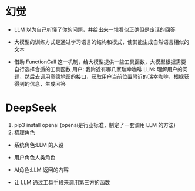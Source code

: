 #  幻觉
- LLM 以为自己听懂了你的问题，并给出来一堆看似正确但是废话的回答

- 大模型的训练方式是通过学习语言的结构和模式，使其能生成自然语言相似的文本

- 借助 FunctionCall 这一机制，给大模型提供一些工具函数，大模型根据需要自行选择合适的工具函数
  用户: 我附近有哪几家瑞幸咖啡
  LLM: 理解用户的问题，然后去调用高德地图的接口，获取用户当前位置附近的瑞幸咖啡，根据获得到的信息，生成回答

# DeepSeek
1. pip3 install openai  (openai是行业标准，制定了一套调用 LLM 的方法)
2. 梳理角色
  - 系统角色:LLM 的人设
  - 用户角色人类角色
  - AI角色:LLM 返回的内容


- 让 LLM 通过工具手段来调用第三方的函数